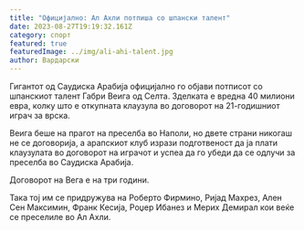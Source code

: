 ```yaml
---
title: "Официјално: Ал Ахли потпиша со шпански талент"
date: 2023-08-27T19:19:32.161Z
category: спорт
featured: true
featuredImage: ../img/ali-ahi-talent.jpg
author: Вардарски
---
```

Гигантот од Саудиска Арабија официјално го објави потписот со шпанскиот талент Габри Веига од Селта. Зделката е вредна 40 милиони евра, колку што е откупната клаузула во договорот на 21-годишниот играч за врска.

Веига беше на прагот на преселба во Наполи, но двете страни никогаш не се договорија, а арапскиот клуб изрази подготвеност да ја плати клаузулата во договорот на играчот и успеа да го убеди да се одлучи за преселба во Саудиска Арабија.

Договорот на Вега е на три години.

Така тој им се придружува на Роберто Фирмино, Ријад Махрез, Ален Сен Максимин, Франк Кесија, Роџер Ибанез и Мерих Демирал кои веќе се преселиле во Ал Ахли.